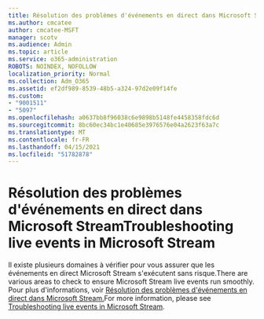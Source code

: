 ```yaml
---
title: Résolution des problèmes d'événements en direct dans Microsoft Stream
ms.author: cmcatee
author: cmcatee-MSFT
manager: scotv
ms.audience: Admin
ms.topic: article
ms.service: o365-administration
ROBOTS: NOINDEX, NOFOLLOW
localization_priority: Normal
ms.collection: Adm_O365
ms.assetid: ef2df989-8539-48b5-a324-97d2e09f14fe
ms.custom:
- "9001511"
- "5097"
ms.openlocfilehash: a0637bb8f96038c6e9898b5148fe4458358fdc6d
ms.sourcegitcommit: 8bc60ec34bc1e40685e3976576e04a2623f63a7c
ms.translationtype: MT
ms.contentlocale: fr-FR
ms.lasthandoff: 04/15/2021
ms.locfileid: "51782878"
---
```

# <a name="troubleshooting-live-events-in-microsoft-stream"></a><span data-ttu-id="1f96f-102">Résolution des problèmes d'événements en direct dans Microsoft Stream</span><span class="sxs-lookup"><span data-stu-id="1f96f-102">Troubleshooting live events in Microsoft Stream</span></span>

<span data-ttu-id="1f96f-103">Il existe plusieurs domaines à vérifier pour vous assurer que les événements en direct Microsoft Stream s'exécutent sans risque.</span><span class="sxs-lookup"><span data-stu-id="1f96f-103">There are various areas to check to ensure Microsoft Stream live events run smoothly.</span></span> <span data-ttu-id="1f96f-104">Pour plus d'informations, voir [Résolution des problèmes d'événements en direct dans Microsoft Stream.](https://docs.microsoft.com/stream/live-event-troubleshooting)</span><span class="sxs-lookup"><span data-stu-id="1f96f-104">For more information, please see [Troubleshooting live events in Microsoft Stream](https://docs.microsoft.com/stream/live-event-troubleshooting).</span></span>
